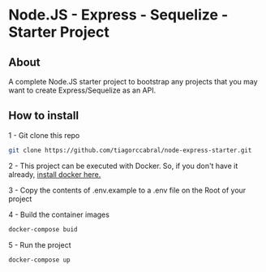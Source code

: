 # Node.JS - Express - Sequelize - Starter Project

##  About

A complete Node.JS starter project to bootstrap any projects that you may want to create Express/Sequelize as an API.

## How to install

1 - Git clone this repo
```bash
git clone https://github.com/tiagorccabral/node-express-starter.git
```

2 - This project can be executed with Docker.
So, if you don't have it already, [install docker here.](https://www.docker.com/get-started)

3 - Copy the contents of .env.example to a .env file on the Root of your project

4 - Build the container images
```bash
docker-compose buid
```

5 - Run the project
```bash
docker-compose up
```